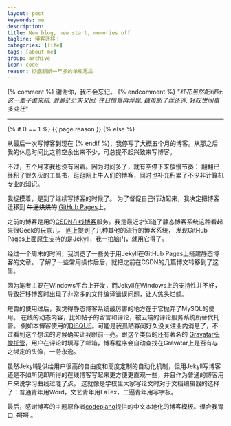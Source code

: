 ```yaml
---
layout: post
keywords: me
description:
title: New blog, new start, memories off
tagline: 博客迁移！
categories: [life]
tags: [about me]
group: archive
icon: code
reason: 彻底斩断一年多的单相思后
---
```


{% comment %}
谢谢你，我不会忘记。
{% endcomment %}
_"红花当然配绿叶. 这一辈子谁来陪. 渺渺茫茫来又回. 往日情景再浮现. 藕虽断了丝还连. 轻叹世间事多变迁"_

* * *
{% if 0 == 1 %} {{ page.reason }}
{% else %}
<!--{{ page.reason }}--> 
从最后一次写博客到现在
{% endif %}，我停写了大概五个月的博客。从那之后我的休息时间比之前空余出来不少，可总提不起兴致来写博客。

不过，五个月来我也没有闲着。因为时间多了，就有空停下来放慢节奏： 翻翻已经积了很久灰的工具书，逛逛网上牛人们的博客，同时也补充积累了不少非计算机专业的知识。

我捉摸着，是到了继续写博客的时候了。
为了督促自己行动起来，我决定把博客迁移到 <del>牛逼烘烘的</del> [GitHub Pages](http://pages.github.com/, "GitHub Pages")上。

之前的博客是用的[CSDN在线博客](http://blog.csdn.net/pengx17)服务。我是最近才知道了静态博客系统这种看起来很Geek的玩意儿。
[网上](http://www.cnblogs.com/cuxnil/archive/2013/01/08/2850458.html)提到了几种其他的流行的博客系统，
发现GitHub Pages上面原生支持的是Jekyll，我一拍脑门，就用它得了。

经过一个周末的时间，我浏览了一些关于用Jekyll在GitHub Pages上搭建静态博客的文章。
了解了一些常用操作后后，就把之前在CSDN的几篇博文转移到了这里。

因为笔者主要在Windows平台上开发，而Jekyll在Windows上的支持性并不好，导致迁移博客时出现了非常多的文件编译错误问题，让人焦头烂额。

短暂的使用过后，我觉得静态博客系统最厉害的地方在于它抛弃了MySQL的使用。
在线的动态内容，比如帖子的留言和评论，被云端的评论服务系统所替代托管。
例如本博客使用的[DISQUS](http://disqus.com/)。可能是我孤陋寡闻好久没关注业内消息了，不过看到这个想法的时候确实让我眼前一亮。跟这个类似的还有著名的
[Gravatar头像托管](http://en.gravatar.com/)，用户在评论时填写了邮箱，博客程序会自动查找在Gravatar上是否有与之绑定的头像，一劳永逸。

虽然Jekyll提供给用户很高的自由度和高度定制的自动化机制，但用Jekyll写博客还是不如所见即所得的在线博客写起来更方便更直观一些，并且作为普通的博客用户来说学习曲线过陡了点。
这就像是学校里大家写论文时对于文档编辑器的选择了：普通青年用Word，文艺青年用LaTex，二逼青年用写字板。

最后，感谢博客的主题原作者[codepiano](http://codepiano.github.io/about.html)提供的中文本地化的博客模板。很合我胃口, <del>呵呵</del> 。



